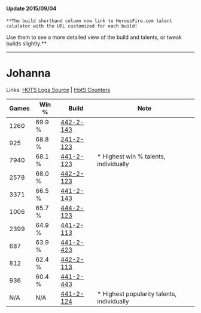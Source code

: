 #### Update 2015/09/04
    **The build shorthand column now link to HeroesFire.com talent calulator with the URL customized for each build!  
Use them to see a more detailed view of the build and talents, or tweak builds slightly.**

***

# Johanna

Links: [HOTS Logs Source](https://www.hotslogs.com/Sitewide/HeroDetails?Hero=Johanna) | [HotS Counters](http://hotscounters.com/#/hero/Johanna)

Games  | Win %  | Build     | Note
-----  | -----  | -----     | ----
1260   | 69.9 % | [442-2-143](http://www.heroesfire.com/hots/talent-calculator/johanna#t11_) | 
925    | 68.8 % | [241-2-123](http://www.heroesfire.com/hots/talent-calculator/johanna#lMJR) | 
7940   | 68.1 % | [441-2-123](http://www.heroesfire.com/hots/talent-calculator/johanna#s-bR) | * Highest win % talents, individually
2578   | 68.0 % | [442-2-123](http://www.heroesfire.com/hots/talent-calculator/johanna#t11h) | 
3371   | 66.5 % | [441-2-143](http://www.heroesfire.com/hots/talent-calculator/johanna#s-bl) | 
1006   | 65.7 % | [444-2-123](http://www.heroesfire.com/hots/talent-calculator/johanna#t5wB) | 
2399   | 64.9 % | [441-2-113](http://www.heroesfire.com/hots/talent-calculator/johanna#s-bH) | 
687    | 63.9 % | [441-2-423](http://www.heroesfire.com/hots/talent-calculator/johanna#s-g7) | 
812    | 62.4 % | [442-2-113](http://www.heroesfire.com/hots/talent-calculator/johanna#t11X) | 
936    | 60.4 % | [441-2-443](http://www.heroesfire.com/hots/talent-calculator/johanna#s-gR) | 
N/A    | N/A    | [441-2-124](http://www.heroesfire.com/hots/talent-calculator/johanna#s-bS) | * Highest popularity talents, individually
